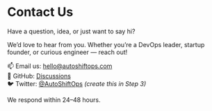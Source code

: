 # Contact Us

Have a question, idea, or just want to say hi?

We’d love to hear from you. Whether you’re a DevOps leader, startup founder, or curious engineer — reach out!

📫 Email us: [hello@autoshiftops.com](mailto:hello@autoshiftops.com)  
💬 GitHub: [Discussions](https://github.com/AutoShiftOps/autoshiftops.github.io/discussions)  
🐦 Twitter: [@AutoShiftOps](https://twitter.com/autoshiftops) *(create this in Step 3)*

We respond within 24–48 hours.
